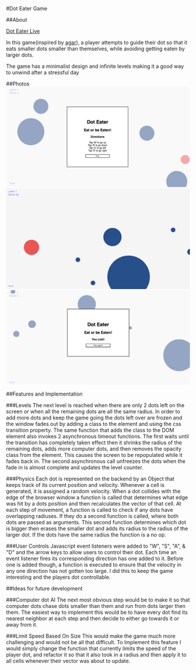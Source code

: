 #Dot Eater Game

##About

[Dot Eater Live](https://evandapolarbear.github.io/dot_eater_game/)

In this game(inspired by [agar](agar.io)), a player attempts to guide their dot so that it eats
smaller dots smaller than themselves, while avoiding getting eaten by larger dots.

The game has a minimalist design and infinite levels making it a good way to unwind after a
stressful day

##Photos
![landing](./wireframes/dot_landing.jpeg)
![in play](./wireframes/dot_in_play.jpeg)
![game over](./wireframes/dot_end.jpeg)


##Features and Implementation

###Levels
The next level is reached when there are only 2 dots left on the screen or when all the remaining dots are
all the same radius.  In order to add more dots and keep the game going the dots left over are frozen and
the window fades out by adding a class to the element and using the css transition property.  The same function
that adds the class to the DOM element also invokes 2 asynchronous timeout functions. The first waits until the transition
has completely taken effect then it shrinks the radius of the remaining dots, adds more computer dots, and then
removes the opacity class from the element. This causes the screen to be repopulated while it fades back in.
The second asynchronous call unfreezes the dots when the fade in is almost complete and updates the level counter.


###Physics
Each dot is represented on the backend by an Object that keeps track of its current position and
velocity.  Whenever a cell is generated, it is assigned a random velocity.  When a dot collides with
the edge of the browser window a function is called that determines what edge was hit by a dots
position and then recalculates the vector of that cell.  At each step of movement, a function is
called to check if any dots have overlapping radiuses.  If they do a second function is called,
where both dots are passed as arguments. This second function determines which dot is bigger then
erases the smaller dot and adds its radius to the radius of the larger dot.  If the dots have the
same radius the function is a no op.

###User Controls
Javascript event listeners were added to "W", "S", "A", & "D" and the arrow keys to allow users
to control their dot.  Each time an event listener fires its corresponding direction has one added
to it. Before one is added though, a function is executed to ensure that the velocity in any one direction
has not gotten too large. I did this to keep the game interesting and the players dot controllable.



##Ideas for future development

###Computer dot AI
The next most obvious step would be to make it so that computer dots chase dots smaller than them and run
from dots larger then them.  The easiest way to implement this would be to have every dot find its nearest
neighbor at each step and then decide to either go towards it or away from it.

###Limit Speed Based On Size
This would make the game much more challenging and would not be all that difficult. To Implement this feature
I would simply change the function that currently limits the speed of the player dot, and refactor it so that
it also took in a radius and then apply it to all cells whenever their vector was about to update.
